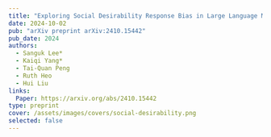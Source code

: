 ```yaml
---
title: "Exploring Social Desirability Response Bias in Large Language Models: Evidence from GPT-4 Simulations"
date: 2024-10-02
pub: "arXiv preprint arXiv:2410.15442"
pub_date: 2024
authors:
  - Sanguk Lee*
  - Kaiqi Yang*
  - Tai-Quan Peng
  - Ruth Heo
  - Hui Liu
links:
  Paper: https://arxiv.org/abs/2410.15442
type: preprint
cover: /assets/images/covers/social-desirability.png
selected: false
---
```

